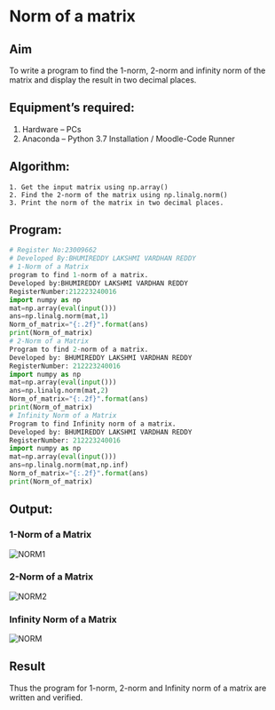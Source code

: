 # Norm of a matrix
## Aim
To write a program to find the 1-norm, 2-norm and infinity norm of the matrix and display the result in two decimal places.
## Equipment’s required:
1.	Hardware – PCs
2.	Anaconda – Python 3.7 Installation / Moodle-Code Runner
## Algorithm:
	1. Get the input matrix using np.array()   
    2. Find the 2-norm of the matrix using np.linalg.norm()
	3. Print the norm of the matrix in two decimal places.
## Program:
```Python
# Register No:23009662
# Developed By:BHUMIREDDY LAKSHMI VARDHAN REDDY
# 1-Norm of a Matrix
program to find 1-norm of a matrix.
Developed by:BHUMIREDDY LAKSHMI VARDHAN REDDY
RegisterNumber:212223240016
import numpy as np
mat=np.array(eval(input()))
ans=np.linalg.norm(mat,1)
Norm_of_matrix="{:.2f}".format(ans)
print(Norm_of_matrix)
# 2-Norm of a Matrix
Program to find 2-norm of a matrix.
Developed by: BHUMIREDDY LAKSHMI VARDHAN REDDY
RegisterNumber: 212223240016
import numpy as np
mat=np.array(eval(input()))
ans=np.linalg.norm(mat,2)
Norm_of_matrix="{:.2f}".format(ans)
print(Norm_of_matrix)
# Infinity Norm of a Matrix
Program to find Infinity norm of a matrix.
Developed by: BHUMIREDDY LAKSHMI VARDHAN REDDY
RegisterNumber: 212223240016
import numpy as np
mat=np.array(eval(input()))
ans=np.linalg.norm(mat,np.inf)
Norm_of_matrix="{:.2f}".format(ans)
print(Norm_of_matrix)
```
## Output:
### 1-Norm of a Matrix
![NORM1](https://github.com/BhumireddyLakshmivardhanreddy/Norm-of-a-matrix/assets/148514637/64bf6ae4-3343-4197-a80c-a0e50c0ed6bf)
### 2-Norm of a Matrix
![NORM2](https://github.com/BhumireddyLakshmivardhanreddy/Norm-of-a-matrix/assets/148514637/717c02d6-d023-4148-8117-fc3adcdef680)
### Infinity Norm of a Matrix
![NORM](https://github.com/BhumireddyLakshmivardhanreddy/Norm-of-a-matrix/assets/148514637/57dc4e98-d055-4c24-8e75-313f57dd9ee0)
## Result
Thus the program for 1-norm, 2-norm and Infinity norm of a matrix are written and verified.
